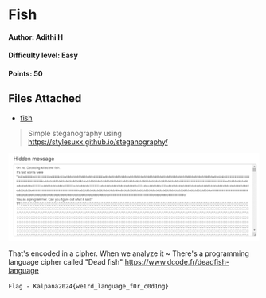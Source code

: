 # Fish
#### Author: Adithi H
#### Difficulty level: Easy
#### Points: 50

## Files Attached 
* [fish](/Fish/Fish.jpg)

>Simple steganography using https://stylesuxx.github.io/steganography/

![fish](https://github.com/IEEE-PESIT-Student-Branch/kalpana2024/blob/503044d188f228a7f9473fbbbcb140f6989ddb3a/Kalpana2024-Magical-Contest-Official-Writeups/z_images/fish.png)

That's encoded in a cipher. When we analyze it ~
There's a programming language cipher called "Dead fish" 
https://www.dcode.fr/deadfish-language


`Flag - Kalpana2024{we1rd_language_f0r_c0d1ng}`

